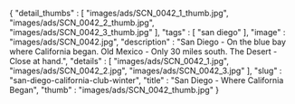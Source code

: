 {
  "detail_thumbs" : [
                       "images/ads/SCN_0042_1_thumb.jpg",
                       "images/ads/SCN_0042_2_thumb.jpg",
                       "images/ads/SCN_0042_3_thumb.jpg"
                     ],
  "tags" : [
              "san diego"
            ],
  "image" : "images/ads/SCN_0042.jpg",
  "description" : "San Diego - On the blue bay where California began. Old Mexico - Only 30 miles south. The Desert - Close at hand.",
  "details" : [
                 "images/ads/SCN_0042_1.jpg",
                 "images/ads/SCN_0042_2.jpg",
                 "images/ads/SCN_0042_3.jpg"
               ],
  "slug" : "san-diego-california-club-winter",
  "title" : "San Diego - Where California Began",
  "thumb" : "images/ads/SCN_0042_thumb.jpg"
}
